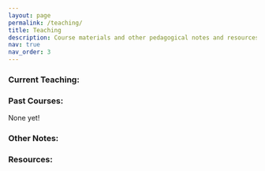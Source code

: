 ```yaml
---
layout: page
permalink: /teaching/
title: Teaching
description: Course materials and other pedagogical notes and resources.
nav: true
nav_order: 3
---
```


### Current Teaching: 


### Past Courses:

None yet!


### Other Notes: 


### Resources: 
